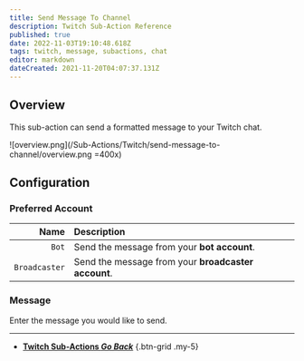 ```yaml
---
title: Send Message To Channel
description: Twitch Sub-Action Reference
published: true
date: 2022-11-03T19:10:48.618Z
tags: twitch, message, subactions, chat
editor: markdown
dateCreated: 2021-11-20T04:07:37.131Z
---
```


## Overview
This sub-action can send a formatted message to your Twitch chat.

![overview.png](/Sub-Actions/Twitch/send-message-to-channel/overview.png =400x)

## Configuration
### Preferred Account
Name | Description
----:|:------------
`Bot` | Send the message from your **bot account**.
`Broadcaster` | Send the message from your **broadcaster account**.

### Message
Enter the message you would like to send.

---

- [<i class="mdi mdi-chevron-left"></i>**Twitch Sub-Actions *Go Back***](/Sub-Actions/Twitch)
{.btn-grid .my-5}
